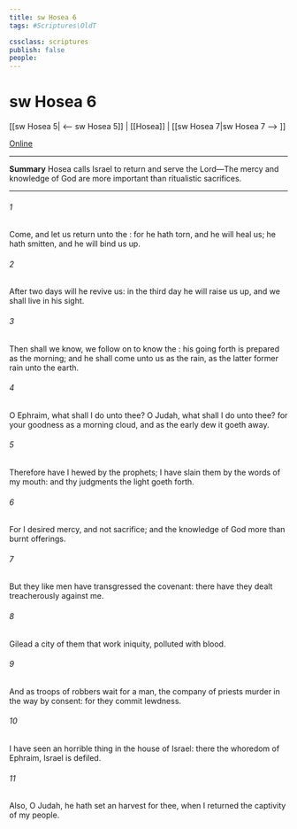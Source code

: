 ```yaml
---
title: sw Hosea 6
tags: #Scriptures\OldT

cssclass: scriptures
publish: false
people:
---
```


# sw Hosea 6
[[sw Hosea 5| <-- sw Hosea 5]] | [[Hosea]] | [[sw Hosea 7|sw Hosea 7 --> ]]

[Online](https://churchofjesuschrist.org/study/scriptures/ot/hosea/6?lang=eng)

---
__Summary__
Hosea calls Israel to return and serve the Lord—The mercy and knowledge of God are more important than ritualistic sacrifices.

---
###### 1 
Come, and let us return unto the : for he hath torn, and he will heal us; he hath smitten, and he will bind us up.

###### 2 
After two days will he revive us: in the third day he will raise us up, and we shall live in his sight.

###### 3 
Then shall we know,  we follow on to know the : his going forth is prepared as the morning; and he shall come unto us as the rain, as the latter  former rain unto the earth.

###### 4 
O Ephraim, what shall I do unto thee? O Judah, what shall I do unto thee? for your goodness  as a morning cloud, and as the early dew it goeth away.

###### 5 
Therefore have I hewed  by the prophets; I have slain them by the words of my mouth: and thy judgments  the light  goeth forth.

###### 6 
For I desired mercy, and not sacrifice; and the knowledge of God more than burnt offerings.

###### 7 
But they like men have transgressed the covenant: there have they dealt treacherously against me.

###### 8 
Gilead  a city of them that work iniquity,  polluted with blood.

###### 9 
And as troops of robbers wait for a man,  the company of priests murder in the way by consent: for they commit lewdness.

###### 10 
I have seen an horrible thing in the house of Israel: there  the whoredom of Ephraim, Israel is defiled.

###### 11 
Also, O Judah, he hath set an harvest for thee, when I returned the captivity of my people.

